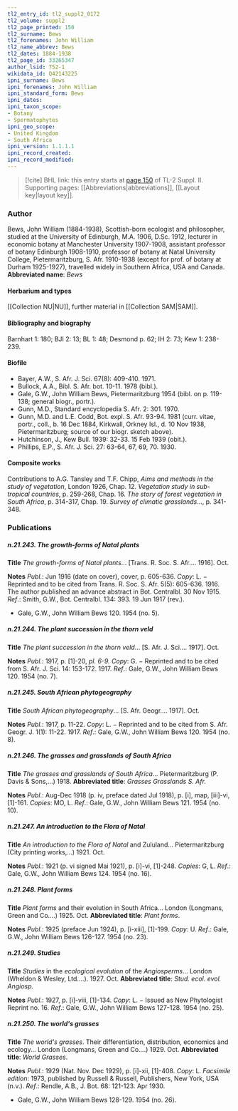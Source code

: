 ```yaml
---
tl2_entry_id: tl2_suppl2_0172
tl2_volume: suppl2
tl2_page_printed: 150
tl2_surname: Bews
tl2_forenames: John William
tl2_name_abbrev: Bews
tl2_dates: 1884-1938
tl2_page_id: 33265347
author_lsid: 752-1
wikidata_id: Q42143225
ipni_surname: Bews
ipni_forenames: John William
ipni_standard_form: Bews
ipni_dates: 
ipni_taxon_scope: 
- Botany
- Spermatophytes
ipni_geo_scope: 
- United Kingdom
- South Africa
ipni_version: 1.1.1.1
ipni_record_created: 
ipni_record_modified:
---
```



> [!cite] BHL link: this entry starts at [page 150](https://www.biodiversitylibrary.org/page/33265347) of TL-2 Suppl. II.
> Supporting pages: [[Abbreviations|abbreviations]], [[Layout key|layout key]].

### Author

Bews, John William (1884-1938), Scottish-born ecologist and philosopher, studied at the University of Edinburgh, M.A. 1906, D.Sc. 1912, lecturer in economic botany at Manchester University 1907-1908, assistant professor of botany Edinburgh 1908-1910, professor of botany at Natal University College, Pietermaritzburg, S. Afr. 1910-1938 (except for prof. of botany at Durham 1925-1927), travelled widely in Southern Africa, USA and Canada. 
**Abbreviated name**: *Bews*

#### Herbarium and types

[[Collection NU|NU]], further material in [[Collection SAM|SAM]].

#### Bibliography and biography

Barnhart 1: 180; BJI 2: 13; BL 1: 48; Desmond p. 62; IH 2: 73; Kew 1: 238-239.

#### Biofile

- Bayer, A.W., S. Afr. J. Sci. 67(8): 409-410. 1971.
- Bullock, A.A., Bibl. S. Afr. bot. 10-11. 1978 (bibl.).
- Gale, G.W., John William Bews, Pietermaritzburg 1954 (bibl. on p. 119-138; general biogr., portr.).
- Gunn, M.D., Standard encyclopedia S. Afr. 2: 301. 1970.
- Gunn, M.D. and L.E. Codd, Bot. expl. S. Afr. 93-94. 1981 (curr. vitae, portr., coll., b. 16 Dec 1884, Kirkwall, Orkney Isl., d. 10 Nov 1938, Pietermaritzburg; source of our biogr. sketch above).
- Hutchinson, J., Kew Bull. 1939: 32-33. 15 Feb 1939 (obit.).
- Phillips, E.P., S. Afr. J. Sci. 27: 63-64, 67, 69, 70. 1930.

#### Composite works

Contributions to A.G. Tansley and T.F. Chipp, *Aims and methods in the study of vegetation*, London 1926, Chap. 12. *Vegetation study in sub-tropical countries*, p. 259-268, Chap. 16. *The story of forest vegetation in South Africa*, p. 314-317, Chap. 19. *Survey of climatic grasslands*..., p. 341-348.

### Publications

##### n.21.243. The growth-forms of Natal plants

**Title**
*The growth-forms of Natal plants*... \[Trans. R. Soc. S. Afr.... 1916\]. Oct.

**Notes**
*Publ*.: Jun 1916 (date on cover), cover, p. 605-636. *Copy*: L. − Reprinted and to be cited from Trans. R. Soc. S. Afr. 5(5): 605-636. 1916. The author published an advance abstract in Bot. Centralbl. 30 Nov 1915.
*Ref*.: Smith, G.W., Bot. Centralbl. 134: 393. 19 Jun 1917 (rev.).
- Gale, G.W., John William Bews 120. 1954 (no. 5).

##### n.21.244. The plant succession in the thorn veld

**Title**
*The plant succession in the thorn veld*... \[S. Afr. J. Sci.... 1917\]. Oct.

**Notes**
*Publ*.: 1917, p. \[1\]-20, *pl. 6-9.* *Copy*: G. − Reprinted and to be cited from S. Afr. J. Sci. 14: 153-172. 1917.
*Ref*.: Gale, G.W., John William Bews 120. 1954 (no. 7).

##### n.21.245. South African phytogeography

**Title**
*South African phytogeography*... \[S. Afr. Geogr.... 1917\]. Oct.

**Notes**
*Publ*.: 1917, p. 11-22. *Copy*: L. − Reprinted and to be cited from S. Afr. Geogr. J. 1(1): 11-22. 1917.
*Ref*.: Gale, G.W., John William Bews 120. 1954 (no. 8).

##### n.21.246. The grasses and grasslands of South Africa

**Title**
*The grasses and grasslands of South Africa*... Pietermaritzburg (P. Davis & Sons,...) 1918.
**Abbreviated title**: *Grasses Grasslands S. Afr.*

**Notes**
*Publ*.: Aug-Dec 1918 (p. iv, preface dated Jul 1918), p. \[i\], map, \[iii\]-vi, \[1\]-161. *Copies*: MO, L.
*Ref*.: Gale, G.W., John William Bews 121. 1954 (no. 10).

##### n.21.247. An introduction to the Flora of Natal

**Title**
*An introduction to the Flora of Natal* and Zululand... Pietermaritzburg (City printing works,...) 1921. Oct.

**Notes**
*Publ*.: 1921 (p. vi signed Mai 1921), p. \[i\]-vi, \[1\]-248. *Copies*: G, L.
*Ref*.: Gale, G.W., John William Bews 124. 1954 (no. 16).

##### n.21.248. Plant forms

**Title**
*Plant forms* and their evolution in South Africa... London (Longmans, Green and Co....) 1925. Oct.
**Abbreviated title**: *Plant forms*.

**Notes**
*Publ*.: 1925 (preface Jun 1924), p. \[i-xiii\], \[1\]-199. *Copy*: U.
*Ref*.: Gale, G.W., John William Bews 126-127. 1954 (no. 23).

##### n.21.249. Studies

**Title**
*Studies* in the *ecological evolution* of the *Angiosperms*... London (Wheldon & Wesley, Ltd....). 1927. Oct.
**Abbreviated title**: *Stud. ecol. evol. Angiosp.*

**Notes**
*Publ*.: 1927, p. \[i\]-viii, \[1\]-134. *Copy*: L. − Issued as New Phytologist Reprint no. 16.
*Ref*.: Gale, G.W., John William Bews 127-128. 1954 (no. 25).

##### n.21.250. The world's grasses

**Title**
*The world's grasses*. Their differentiation, distribution, economics and ecology... London (Longmans, Green and Co....) 1929. Oct.
**Abbreviated title**: *World Grasses*.

**Notes**
*Publ*.: 1929 (Nat. Nov. Dec 1929), p. \[i\]-xii, \[1\]-408. *Copy*: L.
*Facsimile edition*: 1973, published by Russell & Russell, Publishers, New York, USA (n.v.).
*Ref*.: Rendle, A.B., J. Bot. 68: 121-123. Apr 1930.
- Gale, G.W., John William Bews 128-129. 1954 (no. 26).

